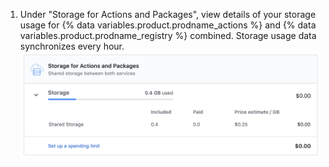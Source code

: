 1. Under "Storage for Actions and Packages", view details of your storage usage for {% data variables.product.prodname_actions %} and {% data variables.product.prodname_registry %} combined. Storage usage data synchronizes every hour. ![Details of storage usage](/assets/images/help/billing/actions-packages-storage.png)
